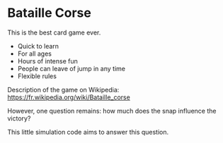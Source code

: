 # Bataille Corse

This is the best card game ever.
 - Quick to learn
 - For all ages
 - Hours of intense fun
 - People can leave of jump in any time
 - Flexible rules

Description of the game on Wikipedia:
https://fr.wikipedia.org/wiki/Bataille_corse

However, one question remains:
how much does the snap influence the victory?

This little simulation code aims to answer this question.
